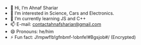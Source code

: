 - 👋 Hi, I’m Ahnaf Shariar
- 👀 I’m interested in Science, Cars and Electronics.
- 🌱 I’m currently learning JS and C++
- 📫 E-mail: contactahnafshariar@gmail.com
- 😄 Pronouns: he/him
- ⚡ Fun fact: J!mpwf!b!gfnbmf-!obnfe!#Bgsjob#/ (Encrypted)

<!---
Ahnaf-Programmer/Ahnaf-Programmer is a ✨ special ✨ repository because its `README.md` (this file) appears on your GitHub profile.
You can click the Preview link to take a look at your changes.
--->
